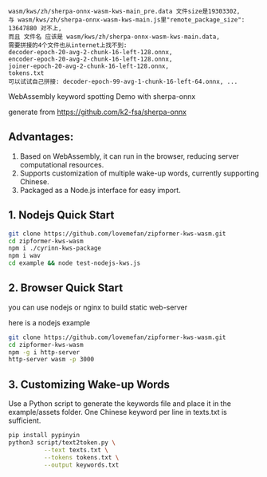     wasm/kws/zh/sherpa-onnx-wasm-kws-main_pre.data 文件size是19303302,
    与 wasm/kws/zh/sherpa-onnx-wasm-kws-main.js里"remote_package_size": 13647880 对不上,
    而且 文件名 应该是 wasm/kws/zh/sherpa-onnx-wasm-kws-main.data,
    需要拼接的4个文件也从internet上找不到:
    decoder-epoch-20-avg-2-chunk-16-left-128.onnx,
    encoder-epoch-20-avg-2-chunk-16-left-128.onnx,
    joiner-epoch-20-avg-2-chunk-16-left-128.onnx,
    tokens.txt
    可以试试自己拼接: decoder-epoch-99-avg-1-chunk-16-left-64.onnx, ...


WebAssembly keyword spotting Demo with sherpa-onnx

generate from https://github.com/k2-fsa/sherpa-onnx


## Advantages:

1. Based on WebAssembly, it can run in the browser, reducing server computational resources.
2. Supports customization of multiple wake-up words, currently supporting Chinese.
3. Packaged as a Node.js interface for easy import.

## 1. Nodejs Quick Start

```bash
git clone https://github.com/lovemefan/zipformer-kws-wasm.git
cd zipformer-kws-wasm
npm i ./cyrinn-kws-package
npm i wav
cd example && node test-nodejs-kws.js
```

## 2. Browser Quick Start

you can use nodejs or nginx to build static web-server

here is a nodejs example

```bash
git clone https://github.com/lovemefan/zipformer-kws-wasm.git
cd zipformer-kws-wasm
npm -g i http-server
http-server wasm -p 3000
```

## 3. Customizing Wake-up Words

Use a Python script to generate the keywords file and place it in the example/assets folder.
One Chinese keyword per line in texts.txt is sufficient.

```bash
pip install pypinyin
python3 script/text2token.py \
          --text texts.txt \
          --tokens tokens.txt \
          --output keywords.txt
```
